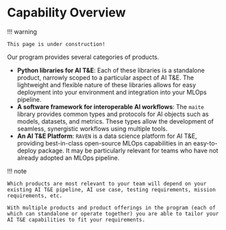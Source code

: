 # Capability Overview

!!! warning

    This page is under construction!

Our program provides several categories of products.

- **Python libraries for AI T&E**: Each of these libraries is a standalone product, narrowly scoped to a particular aspect of AI T&E. The lightweight and flexible nature of these libraries allows for easy deployment into your environment and integration into your MLOps pipeline.
- **A software framework for interoperable AI workflows**: The `maite` library provides common types and protocols for AI objects such as models, datasets, and metrics. These types allow the development of seamless, synergistic workflows using multiple tools.
- **An AI T&E Platform**: `RAVEN` is a data science platform for AI T&E, providing best-in-class open-source MLOps capabilities in an easy-to-deploy package. It may be particularly relevant for teams who have not already adopted an MLOps pipeline.

!!! note

    Which products are most relevant to your team will depend on your existing AI T&E pipeline, AI use case, testing requirements, mission requirements, etc. 

    With multiple products and product offerings in the program (each of which can standalone or operate together) you are able to tailor your AI T&E capabilities to fit your requirements. 
